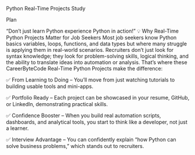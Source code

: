 Python Real-Time Projects Study

Plan

“Don’t just learn Python experience Python in action!”
💡 Why Real-Time Python Projects Matter for Job Seekers
Most job seekers know Python basics variables, loops, functions, and data types but where
many struggle is applying them in real-world scenarios. Recruiters don’t just look for syntax
knowledge; they look for problem-solving skills, logical thinking, and the ability to translate
ideas into automation or analysis.
That’s where these CareerByteCode Real-Time Python Projects make the difference:

✅ From Learning to Doing – You’ll move from just watching tutorials to building usable tools
and mini-apps.

✅ Portfolio Ready – Each project can be showcased in your resume, GitHub, or LinkedIn,
demonstrating practical skills.

✅ Confidence Booster – When you build real automation scripts, dashboards, and analytical
tools, you start to think like a developer, not just a learner.

✅ Interview Advantage – You can confidently explain “how Python can solve business
problems,” which stands out to recruiters.
